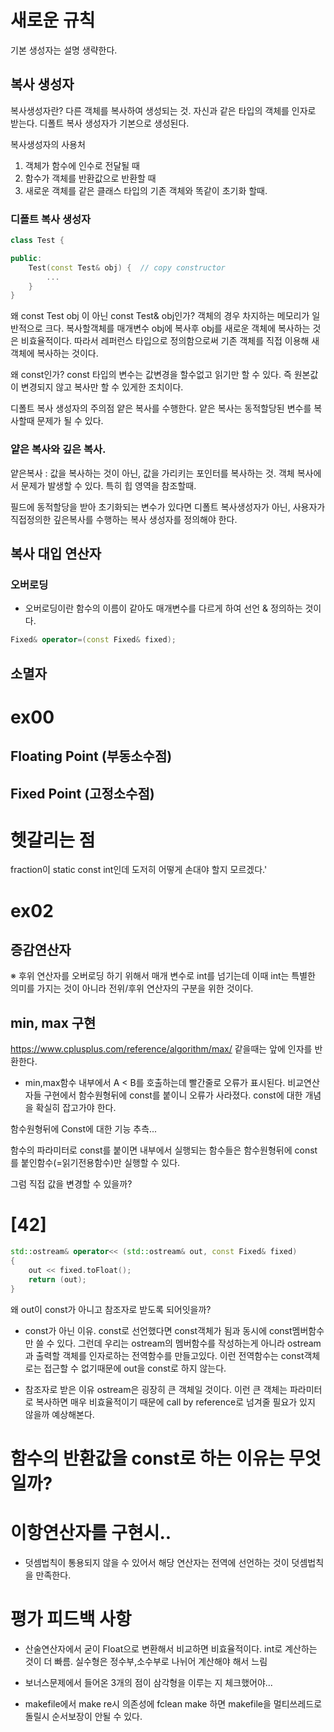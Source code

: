 # 새로운 규칙

기본 생성자는 설명 생략한다.

## 복사 생성자

복사생성자란?
	다른 객체를 복사하여 생성되는 것.
	자신과 같은 타입의 객체를 인자로 받는다.
	디폴트 복사 생성자가 기본으로 생성된다.

복사생성자의 사용처
1. 객체가 함수에 인수로 전달될 때
2. 함수가 객체를 반환값으로 반환할 때
3. 새로운 객체를 같은 클래스 타입의 기존 객체와 똑같이 초기화 할때.

### 디폴트 복사 생성자
```C++
class Test {

public:
	Test(const Test& obj) {  // copy constructor
		...
	}
}
```
왜 const Test obj 이 아닌 const Test& obj인가?
	객체의 경우 차지하는 메모리가 일반적으로 크다.
	복사할객체를 매개변수 obj에 복사후 obj를 새로운 객체에 복사하는 것은 비효율적이다.
	따라서 레퍼런스 타입으로 정의함으로써 기존 객체를 직접 이용해 새 객체에 복사하는 것이다.

왜 const인가?
	const 타입의 변수는 값변경을 할수없고 읽기만 할 수 있다.
	즉 원본값이 변경되지 않고 복사만 할 수 있게한 조치이다.

디폴트 복사 생성자의 주의점
	얕은 복사를 수행한다.
	얕은 복사는 동적할당된 변수를 복사할때 문제가 될 수 있다.

### 얕은 복사와 깊은 복사.
얕은복사 : 값을 복사하는 것이 아닌, 값을 가리키는 포인터를 복사하는 것.
객체 복사에서 문제가 발생할 수 있다. 특히 힙 영역을 참조할때.

필드에 동적할당을 받아 초기화되는 변수가 있다면
디폴트 복사생성자가 아닌, 사용자가 직접정의한
깊은복사를 수행하는 복사 생성자를 정의해야 한다.


## 복사 대입 연산자

### 오버로딩

- 오버로딩이란 함수의 이름이 같아도 매개변수를 다르게 하여 선언 & 정의하는 것이다.
```C++
Fixed& operator=(const Fixed& fixed);
```
## 소멸자


# ex00

## Floating Point (부동소수점)

## Fixed Point (고정소수점)


# 헷갈리는 점

fraction이 static const int인데 도저히 어떻게 손대야 할지 모르겠다.'


# ex02

## 증감연산자

※ 후위 연산자를 오버로딩 하기 위해서 매개 변수로 int를 넘기는데 이때 int는 특별한 의미를 가지는 것이 아니라 전위/후위 연산자의 구분을 위한 것이다.

## min, max 구현

https://www.cplusplus.com/reference/algorithm/max/
같을때는 앞에 인자를 반환한다.

- min,max함수 내부에서 A < B를 호출하는데 빨간줄로 오류가 표시된다.
	비교연산자들 구현에서 함수원형뒤에 const를 붙이니 오류가 사라졌다.
	const에 대한 개념을 확실히 잡고가야 한다.

함수원형뒤에 Const에 대한 기능 추측...

함수의 파라미터로 const를 붙이면
내부에서 실행되는 함수들은 함수원형뒤에 const를 붙인함수(=읽기전용함수)만 실행할 수 있다.

그럼 직접 값을 변경할 수 있을까?


# [42]
```C++
std::ostream& operator<< (std::ostream& out, const Fixed& fixed)
{
	out << fixed.toFloat();
	return (out);
}
```
왜 out이 const가 아니고 참조자로 받도록 되어잇을까?

- const가 아닌 이유.
	const로 선언했다면 const객체가 됨과 동시에 const멤버함수만 쓸 수 있다.
	그런데 우리는 ostream의 멤버함수를 작성하는게 아니라
	ostream과 출력할 객체를 인자로하는 전역함수를 만들고있다.
	이런 전역함수는 const객체로는 접근할 수 없기때문에 out을 const로 하지 않는다.

- 참조자로 받은 이유
	ostream은 굉장히 큰 객체일 것이다.
	이런 큰 객체는 파라미터로 복사하면 매우 비효율적이기 때문에 call by reference로 넘겨줄 필요가
	있지 않을까 예상해본다.

# 함수의 반환값을 const로 하는 이유는 무엇일까?


# 이항연산자를 구현시..

- 덧셈법칙이 통용되지 않을 수 있어서
해당 연산자는 전역에 선언하는 것이 덧셈법칙을 만족한다.


# 평가 피드백 사항

- 산술연산자에서 굳이 Float으로 변환해서 비교하면 비효율적이다.
	int로 계산하는 것이 더 빠름. 실수형은 정수부,소수부로 나뉘어 계산해야 해서 느림

- 보너스문제에서 들어온 3개의 점이 삼각형을 이루는 지 체크했어야...

- makefile에서 make re시 의존성에 fclean make 하면
	makefile을 멀티쓰레드로 돌릴시 순서보장이 안될 수 있다.

